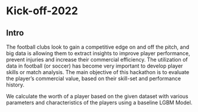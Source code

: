 # Kick-off-2022

## Intro

The football clubs look to gain a competitive edge on and off the pitch, and big data is allowing them to extract insights to improve player performance, prevent injuries and increase their commercial efficiency. The utilization of data in football (or soccer) has become very important to develop player skills or match analysis. The main objective of this hackathon is to evaluate the player’s commercial value, based on their skill-set and performance history.

We calculate the worth of a player based on the given dataset with various parameters and characteristics of the players using a baseline LGBM Model.
